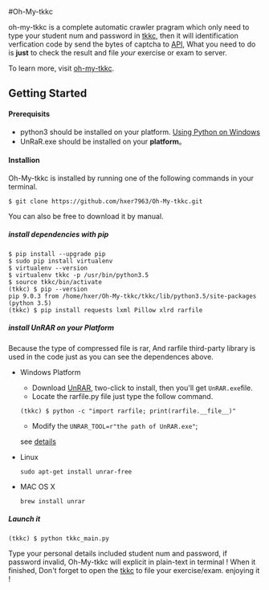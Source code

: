 #Oh-My-tkkc

oh-my-tkkc is a complete automatic crawler pragram which only need to type your student num and password in [tkkc](tkkc.hfut.edu.cn), then it will identification verfication code by send the bytes of captcha to [API](http://api.hfutoyi/codeapi), What you need to do is **just** to check the result and file *your* exercise or exam to server.

To learn more, visit [oh-my-tkkc](https://hxer.me/post/cb3e52e1.html).

## Getting Started

#### Prerequisits

* python3 should be installed on your platform. [Using Python on Windows](https://docs.python.org/3/using/windows.html) 
* UnRaR.exe should be installed on your **platform**。

#### Installion

Oh-My-tkkc is installed by running one of the following commands in your terminal.

```Shell
$ git clone https://github.com/hxer7963/Oh-My-tkkc.git
```

You can also be free to download it by manual.

##### install dependencies with pip

```shell
$ pip install --upgrade pip
$ sudo pip install virtualenv
$ virtualenv --version
$ virtualenv tkkc -p /usr/bin/python3.5
$ source tkkc/bin/activate
(tkkc) $ pip --version
pip 9.0.3 from /home/hxer/Oh-My-tkkc/tkkc/lib/python3.5/site-packages (python 3.5)
(tkkc) $ pip install requests lxml Pillow xlrd rarfile
```

##### install UnRAR on your Platform

Because the type of compressed file is rar, And rarfile third-party library is used in the code just as you can see the dependences above.

* Windows Platform

  * Download [UnRAR](https://www.rarlab.com/rar_add.htm), two-click to install, then you'll get `UnRAR.exe`file.
  * Locate the rarfile.py file just type the follow command.

  ```shell
  (tkkc) $ python -c "import rarfile; print(rarfile.__file__)"
  ```

  * Modify the `UNRAR_TOOL=r"the path of UnRAR.exe"`;

  see [details](https://stackoverflow.com/questions/17614467/how-can-unrar-a-file-with-python) 

* Linux

  `sudo apt-get install unrar-free`

* MAC OS X

  `brew install unrar`

##### Launch it

```shell
(tkkc) $ python tkkc_main.py
```

Type your personal details included student num and password, if password invalid, Oh-My-tkkc will explicit in plain-text in terminal ! When it finished, Don't forget to open the [tkkc](http://tkkc.hfut.edu.cn) to file your exercise/exam. enjoying it !